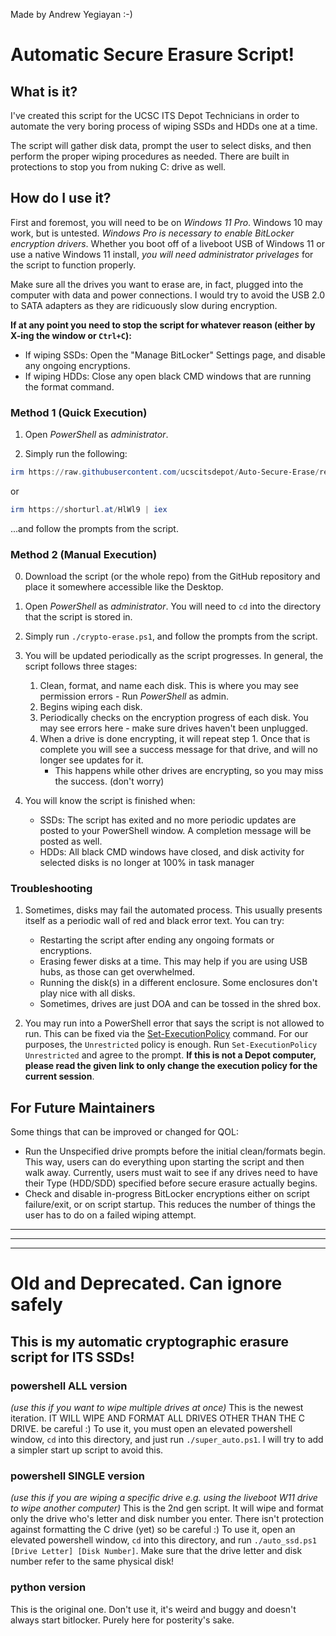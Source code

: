 Made by Andrew Yegiayan :-)


# Automatic Secure Erasure Script!
## What is it?

I've created this script for the UCSC ITS Depot Technicians in order to automate the very boring process of wiping SSDs and HDDs one at a time.

The script will gather disk data, prompt the user to select disks, and then perform the proper wiping procedures as needed. There are built in protections to stop you from nuking C: drive as well.

## How do I use it?

First and foremost, you will need to be on *Windows 11 Pro*. Windows 10 may work, but is untested. *Windows Pro is necessary to enable BitLocker encryption drivers*.
Whether you boot off of a liveboot USB of Windows 11 or use a native Windows 11 install, *you will need administrator privelages* for the script to function properly.

Make sure all the drives you want to erase are, in fact, plugged into the computer with data and power connections. I would try to avoid the USB 2.0 to SATA adapters as they are ridicuously slow during encryption.

**If at any point you need to stop the script for whatever reason (either by X-ing the window or `Ctrl+C`):**
- If wiping SSDs: Open the "Manage BitLocker" Settings page, and disable any ongoing encryptions.
- If wiping HDDs: Close any open black CMD windows that are running the format command.

### Method 1 (Quick Execution)

1. Open *PowerShell* as *administrator*.

2. Simply run the following:
```powershell
irm https://raw.githubusercontent.com/ucscitsdepot/Auto-Secure-Erase/refs/heads/main/refresh-ps-version/crypto-erase.ps1 | iex
```
or
```powershell
irm https://shorturl.at/HlWl9 | iex
```
...and follow the prompts from the script.

### Method 2 (Manual Execution)

0. Download the script (or the whole repo) from the GitHub repository and place it somewhere accessible like the Desktop.

1. Open *PowerShell* as *administrator*. You will need to `cd` into the directory that the script is stored in.

2. Simply run `./crypto-erase.ps1`, and follow the prompts from the script.

3. You will be updated periodically as the script progresses. In general, the script follows three stages:
    1. Clean, format, and name each disk. This is where you may see permission errors - Run *PowerShell* as admin.
    2. Begins wiping each disk.
    3. Periodically checks on the encryption progress of each disk. You may see errors here - make sure drives haven't been unplugged.
    4. When a drive is done encrypting, it will repeat step 1. Once that is complete you will see a success message for that drive, and will no longer see updates for it.
        - This happens while other drives are encrypting, so you may miss the success. (don't worry)

4. You will know the script is finished when:
    - SSDs: The script has exited and no more periodic updates are posted to your PowerShell window. A completion message will be posted as well.
    - HDDs: All black CMD windows have closed, and disk activity for selected disks is no longer at 100% in task manager


### Troubleshooting
1. Sometimes, disks may fail the automated process. This usually presents itself as a periodic wall of red and black error text. You can try:
    - Restarting the script after ending any ongoing formats or encryptions.
    - Erasing fewer disks at a time. This may help if you are using USB hubs, as those can get overwhelmed.
    - Running the disk(s) in a different enclosure. Some enclosures don't play nice with all disks.
    - Sometimes, drives are just DOA and can be tossed in the shred box.

3. You may run into a PowerShell error that says the script is not allowed to run.
This can be fixed via the [Set-ExecutionPolicy](https://learn.microsoft.com/en-us/powershell/module/microsoft.powershell.security/set-executionpolicy?view=powershell-7.4) command. For our purposes, the `Unrestricted` policy is enough.
Run `Set-ExecutionPolicy Unrestricted` and agree to the prompt. **If this is not a Depot computer, please read the given link to only change the execution policy for the current session**.




## For Future Maintainers
Some things that can be improved or changed for QOL:
- Run the Unspecified drive prompts before the initial clean/formats begin. This way, users can do everything upon starting the script and then walk away. Currently, users must wait to see if any drives need to have their Type (HDD/SDD) specified before secure erasure actually begins.
- Check and disable in-progress BitLocker encryptions either on script failure/exit, or on script startup. This reduces the number of things the user has to do on a failed wiping attempt.





---
---
---

# Old and Deprecated. Can ignore safely
## This is my automatic cryptographic erasure script for ITS SSDs!
### powershell ALL version 
*(use this if you want to wipe multiple drives at once)*
This is the newest iteration. IT WILL WIPE AND FORMAT ALL DRIVES OTHER THAN THE C DRIVE. be careful :)
To use it, you must open an elevated powershell window, `cd` into this directory, and just run `./super_auto.ps1`. I will try to add a simpler start up script to avoid this.

### powershell SINGLE version 
*(use this if you are wiping a specific drive e.g. using the liveboot W11 drive to wipe another computer)*
This is the 2nd gen script. It will wipe and format only the drive who's letter and disk number you enter. There isn't protection against formatting the C drive (yet) so be careful :)
To use it, open an elevated powershell window, `cd` into this directory, and run `./auto_ssd.ps1 [Drive Letter] [Disk Number]`. Make sure that the drive letter and disk number refer to the same physical disk!

### python version
This is the original one. Don't use it, it's weird and buggy and doesn't always start bitlocker. Purely here for posterity's sake.
